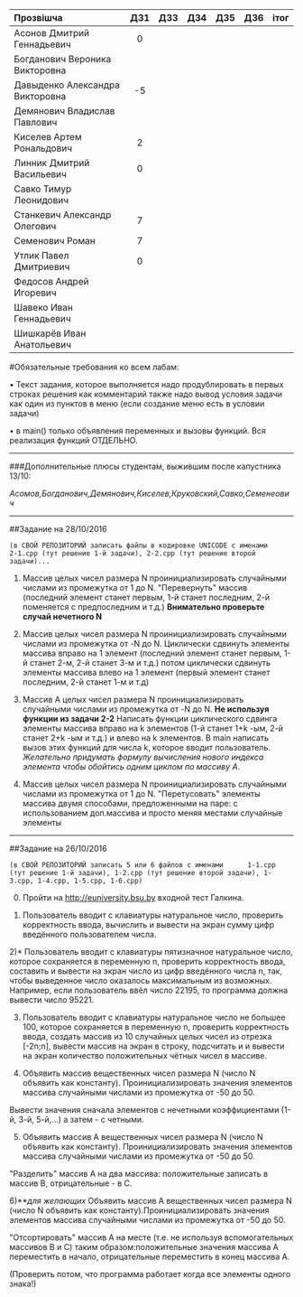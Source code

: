 |Прозвішча                      |  ДЗ1| ДЗ3 | ДЗ4 | ДЗ5 | ДЗ6 |iтог  |
|:------------------------------|:---:|----:|:---:|----:|:---:|----:|
|Асонов Дмитрий Геннадьевич     |  0  |     |     |     |     |     |
|Богданович Вероника Викторовна |     |     |     |     |     |     |
|Давыденко Александра Викторовна|  -5 |     |     |     |     |     |
|Демянович Владислав Павлович   |     |     |     |     |     |     |
|Киселев Артем Рональдович      |  2  |     |     |     |     |     |
|Линник Дмитрий Васильевич      |  0  |     |     |     |     |     |
|Савко Тимур Леонидович         |     |     |     |     |     |     |
|Станкевич Александр Олегович   |  7  |     |     |     |     |     |
|Семенович Роман                |  7  |
|Утлик Павел Дмитриевич         |  0  |     |     |     |     |     |
|Федосов Андрей Игоревич        |     |     |     |     |     |     |
|Шавеко Иван Геннадьевич        |     |     |     |     |     |     |
|Шишкарёв Иван Анатольевич      |     |     |     |     |     |     |


#Обязательные требования ко всем лабам:

• Текст задания, которое выполняется надо продублировать в первых строках решения как комментарий также надо вывод условия задачи как один из пунктов в меню (если создание меню есть в условии задачи)

• в main() только объявления переменных и вызовы функций. Вся реализация функций ОТДЕЛЬНО.
_________________________________
###Дополнительные плюсы  студентам, выжившим после капустника 13/10:

_Асомов,Богданович,Демянович,Киселев,Круковский,Савко,Семенеович_
_________________________________
##Задание на 28/10/2016 

`(в СВОЙ РЕПОЗИТОРИЙ записать файлы в кодировке UNICODE с именами     
2-1.cpp (тут решение 1-й задачи), 2-2.cpp (тут решение второй задачи)...`

1) Массив целых чисел размера N проинициализировать случайными числами из промежутка от 1 до N. "Перевернуть" массив (последний элемент станет первым, 1-й станет последним, 2-й поменяется с предпоследним и т.д.) **Внимательно проверьте случай нечетного N**

2) Массив целых чисел размера N проинициализировать случайными числами из промежутка от -N до N. Циклически сдвинуть элементы массива вправо на 1 элемент (последний элемент станет первым, 1-й станет 2-м, 2-й станет 3-м и т.д.) потом циклически сдвинуть элементы массива влево на 1 элемент (первый элемент станет последним, 2-й станет 1-м и т.д) 

3) Массив А целых чисел размера N проинициализировать случайными числами из промежутка от -N до N. **Не используя функции из задачи 2-2** Написать функции циклического сдвинга элементы массива вправо на k элементов (1-й станет 1+k -ым, 2-й станет 2+k -ым и т.д.) и влево на k элементов. В main написать вызов этих функций для числа k, которое вводит пользователь.
_Желательно придумать формулу вычисления нового индекса элемента чтобы обойтись одним циклом по
массиву А._

4) Массив целых чисел размера N проинициализировать случайными числами из промежутка от 1 до N. "Перетусовать" элементы массива двумя способами, предложенными на паре: с использованием доп.массива и просто меняя местами случайные элементы

---------------------
##Задание на 26/10/2016 

`(в СВОЙ РЕПОЗИТОРИЙ записать 5 или 6 файлов с именами     
1-1.cpp (тут решение 1-й задачи), 1-2.cpp (тут решение второй задачи), 1-3.cpp, 1-4.cpp, 1-5.cpp, 1-6.cpp)`

0) Пройти на http://euniversity.bsu.by входной тест Галкина.

1) Пользователь вводит с клавиатуры натуральное число, проверить корректность ввода, вычислить и вывести на экран сумму цифр введённого пользователем числа.

2)* Пользователь вводит с клавиатуры пятизначное натуральное число, которое сохраняется в переменную n, проверить корректность ввода, составить и вывести на экран число из цифр введённого числа n, так, чтобы выведенное число оказалось максимальным из возможных. Например, если пользователь ввёл число 22195, то программа должна вывести число 95221.

3) Пользователь вводит с клавиатуры натуральное число не большее 100, которое сохраняется в переменную n, проверить корректность ввода, создать массив из 10 случайных целых чисел из отрезка [-2n;n], вывести массив на экран в строку, подсчитать и и вывести на экран количество положительных чётных чисел в массиве.

4) Объявить массив вещественных чисел размера N (число N объявить как константу). Проинициализировать значения элементов массива случайными числами из промежутка от -50 до 50. 

Вывести значения сначала элементов с нечетными коэффициентами (1-й, 3-й, 5-й,...) а затем - с четными.

5) Объявить массив А вещественных чисел размера N (число N объявить как константу). Проинициализировать значения элементов массива случайными числами из промежутка от -50 до 50.

"Разделить" массив А на два массива: положительные записать в массив В, отрицательные - в С.

6)**_для желающих_  Объявить массив А вещественных чисел размера N (число N объявить как
константу).Проинициализировать значения элементов массива случайными числами из промежутка
от -50 до 50.

"Отсортировать" массив А на месте (т.е. не используя вспомогательных массивов В
и С) таким образом:положительные значения массива А переместить в начало, отрицательные переместить
в конец массива А.

(Проверить потом, что программа работает когда все элементы одного знака!)

